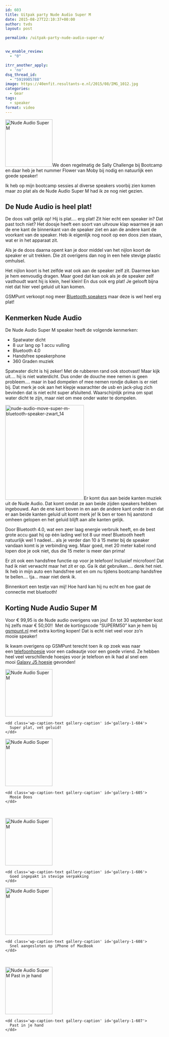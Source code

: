 ```yaml
---
id: 603
title: Uitpak party Nude Audio Super M
date: 2015-08-27T22:10:37+00:00
author: tvds
layout: post

permalink: /uitpak-party-nude-audio-super-m/


vw_enable_review:
  - "0"

itrr_another_apply:
  - 'no'
dsq_thread_id:
  - "5919905788"
image: https://40enfit.resultants-e.nl/2015/08/IMG_1012.jpg
categories:
  - Gear
tags:
  - speaker
format: video
---
```

<img class="alignleft wp-image-604 size-thumbnail" src="https://40enfit.resultants-e.nl/2015/08/IMG_1010-150x150.jpg" alt="Nude Audio Super M" width="150" height="150" srcset="https://40enfit.resultants-e.nl/2015/08/IMG_1010-150x150.jpg 150w, https://40enfit.resultants-e.nl/2015/08/IMG_1010-80x80.jpg 80w, https://40enfit.resultants-e.nl/2015/08/IMG_1010-360x360.jpg 360w, https://40enfit.resultants-e.nl/2015/08/IMG_1010-750x750.jpg 750w" sizes="(max-width: 150px) 100vw, 150px" />We doen regelmatig de Sally Challenge bij Bootcamp en daar heb je het nummer Flower van Moby bij nodig en natuurlijk een goede speaker!

Ik heb op mijn bootcamp sessies al diverse speakers voorbij zien komen maar zo plat als de Nude Audio Super M had ik ze nog niet gezien.<!--more-->

## De Nude Audio is heel plat!

De doos valt gelijk op! Hij is plat&#8230;. erg plat! Zit hier echt een speaker in? Dat past toch niet? Het doosje heeft een soort van uitvouw klap waarmee je aan de ene kant de binnenkant van de speaker ziet en aan de andere kant de voorkant van de speaker. Heb ik eigenlijk nog nooit op een doos zien staan, wat er in het apparaat zit.

Als je de doos daarna opent kan je door middel van het nijlon koort de speaker er uit trekken. Die zit overigens dan nog in een hele stevige plastic omhulsel.

Het nijlon koort is het zelfde wat ook aan de speaker zelf zit. Daarmee kan je hem eenvoudig dragen. Maar goed dat kan ook als je de speaker zelf vasthoudt want hij is klein, heel klein! En dus ook erg plat! Je gelooft bijna niet dat hier veel geluid uit kan komen.

GSMPunt verkoopt nog meer [Bluetooth speakers](https://www.gsmpunt.nl/accessoires/bluetooth-speakers/) maar deze is wel heel erg plat!

## Kenmerken Nude Audio

De Nude Audio Super M speaker heeft de volgende kenmerken:

  * Spatwater dicht
  * 8 uur lang op 1 accu vulling
  * Bluetooth 4.0
  * Handsfree speakerphone
  * 360 Graden muziek

Spatwater dicht is hij zeker! Met de rubberen rand ook stootvast! Maar kijk uit&#8230;. hij is niet waterdicht. Dus onder de douche mee nemen is geen probleem&#8230;. maar in bad dompelen of mee nemen rondje duiken is er niet bij. Dat merk je ook aan het klepje waarachter de usb en jack-plug zich bevinden dat is niet echt super afsluitend. Waarschijnlijk prima om spat water dicht te zijn, maar niet om mee onder water te dompelen.

[<img class="alignleft size-medium wp-image-611" src="https://40enfit.resultants-e.nl/2015/08/nude-audio-move-super-m-bluetooth-speaker-zwart_14-250x300.jpg" alt="nude-audio-move-super-m-bluetooth-speaker-zwart_14" width="250" height="300" srcset="https://40enfit.resultants-e.nl/2015/08/nude-audio-move-super-m-bluetooth-speaker-zwart_14-250x300.jpg 250w, https://40enfit.resultants-e.nl/2015/08/nude-audio-move-super-m-bluetooth-speaker-zwart_14.jpg 360w" sizes="(max-width: 250px) 100vw, 250px" />](https://40enfit.resultants-e.nl/2015/08/nude-audio-move-super-m-bluetooth-speaker-zwart_14.jpg)Er komt dus aan beide kanten muziek uit de Nude Audio. Dat komt omdat ze aan beide zijden speakers hebben ingebouwd. Aan de ene kant boven in en aan de andere kant onder in en dat er aan beide kanten geluid uit komt merk je! Ik ben er toen hij aanstond omheen gelopen en het geluid blijft aan alle kanten gelijk.

Door Bluetooth 4.0, wat een zeer laag energie verbruik heeft, en de best grote accu gaat hij op één lading wel tot 8 uur mee! Bluetooth heeft natuurlijk wel 1 nadeel&#8230; als je verder dan 10 á 15 meter bij de speaker vandaan komt is je verbinding weg. Maar goed, met 20 meter kabel rond lopen doe je ook niet, dus die 15 meter is meer dan prima!

Er zit ook een handsfree functie op voor je telefoon! Inclusief microfoon! Dat had ik niet verwacht maar het zit er op. Ga ik dat gebruiken&#8230;. denk het niet. Ik heb in mijn auto een handsfree set en om nu tijdens bootcamp handsfree te bellen&#8230;. tja&#8230; maar niet denk ik.

Binnenkort een testje van mij! Hoe hard kan hij nu echt en hoe gaat de connectie met bluetooth!

## Korting Nude Audio Super M

Voor € 99,95 is de Nude audio overigens van jou!  En tot 30 september kost hij zelfs maar € 50,00!!  Met de kortingscode “SUPERM50” kan je hem bij [gsmpunt.nl](http://www.gsmpunt.nl) met extra korting kopen! Dat is echt niet veel voor zo&#8217;n mooie speaker!

<p class="p1">
  <span class="s1">Ik kwam overigens op GSMPunt terecht toen ik op zoek was naar een <a href="https://www.gsmpunt.nl/accessoires/hoesjes/">telefoonhoesje</a> voor een cadeautje voor een goede vriend. Ze hebben heel veel verschillende hoesjes voor je telefoon en ik had al snel een mooi</span><span class="s1"> <a href="https://www.gsmpunt.nl/accessoires/samsung/galaxy-j5/hoesjes/">Galaxy J5 hoesje</a> gevonden!</span>
</p>

<div id='gallery-1' class='gallery galleryid-603 gallery-columns-2 gallery-size-thumbnail'>
  <dl class='gallery-item'>
    <dt class='gallery-icon landscape'>
      <a href='https://40enfit.nl/uitpak-party-nude-audio-super-m/img_1010/'><img width="150" height="150" src="https://40enfit.resultants-e.nl/2015/08/IMG_1010-150x150.jpg" class="attachment-thumbnail size-thumbnail" alt="Nude Audio Super M" aria-describedby="gallery-1-604" srcset="https://40enfit.resultants-e.nl/2015/08/IMG_1010-150x150.jpg 150w, https://40enfit.resultants-e.nl/2015/08/IMG_1010-80x80.jpg 80w, https://40enfit.resultants-e.nl/2015/08/IMG_1010-360x360.jpg 360w, https://40enfit.resultants-e.nl/2015/08/IMG_1010-750x750.jpg 750w" sizes="(max-width: 150px) 100vw, 150px" /></a>
    </dt>
    
    <dd class='wp-caption-text gallery-caption' id='gallery-1-604'>
      Super plat, vet geluid!
    </dd>
  </dl>
  
  <dl class='gallery-item'>
    <dt class='gallery-icon landscape'>
      <a href='https://40enfit.nl/uitpak-party-nude-audio-super-m/img_1012/'><img width="150" height="150" src="https://40enfit.resultants-e.nl/2015/08/IMG_1012-150x150.jpg" class="attachment-thumbnail size-thumbnail" alt="Nude Audio Super M" aria-describedby="gallery-1-605" srcset="https://40enfit.resultants-e.nl/2015/08/IMG_1012-150x150.jpg 150w, https://40enfit.resultants-e.nl/2015/08/IMG_1012-80x80.jpg 80w, https://40enfit.resultants-e.nl/2015/08/IMG_1012-360x360.jpg 360w, https://40enfit.resultants-e.nl/2015/08/IMG_1012-750x750.jpg 750w" sizes="(max-width: 150px) 100vw, 150px" /></a>
    </dt>
    
    <dd class='wp-caption-text gallery-caption' id='gallery-1-605'>
      Mooie Doos
    </dd>
  </dl>
  
  <br style="clear: both" />
  
  <dl class='gallery-item'>
    <dt class='gallery-icon landscape'>
      <a href='https://40enfit.nl/uitpak-party-nude-audio-super-m/img_1013/'><img width="150" height="150" src="https://40enfit.resultants-e.nl/2015/08/IMG_1013-150x150.jpg" class="attachment-thumbnail size-thumbnail" alt="Nude Audio Super M" aria-describedby="gallery-1-606" srcset="https://40enfit.resultants-e.nl/2015/08/IMG_1013-150x150.jpg 150w, https://40enfit.resultants-e.nl/2015/08/IMG_1013-80x80.jpg 80w, https://40enfit.resultants-e.nl/2015/08/IMG_1013-360x360.jpg 360w, https://40enfit.resultants-e.nl/2015/08/IMG_1013-750x750.jpg 750w" sizes="(max-width: 150px) 100vw, 150px" /></a>
    </dt>
    
    <dd class='wp-caption-text gallery-caption' id='gallery-1-606'>
      Goed ingepakt in stevige verpakking
    </dd>
  </dl>
  
  <dl class='gallery-item'>
    <dt class='gallery-icon landscape'>
      <a href='https://40enfit.nl/uitpak-party-nude-audio-super-m/img_1016/'><img width="150" height="150" src="https://40enfit.resultants-e.nl/2015/08/IMG_1016-150x150.jpg" class="attachment-thumbnail size-thumbnail" alt="Nude Audio Super M" aria-describedby="gallery-1-608" srcset="https://40enfit.resultants-e.nl/2015/08/IMG_1016-150x150.jpg 150w, https://40enfit.resultants-e.nl/2015/08/IMG_1016-80x80.jpg 80w, https://40enfit.resultants-e.nl/2015/08/IMG_1016-360x360.jpg 360w, https://40enfit.resultants-e.nl/2015/08/IMG_1016-750x750.jpg 750w" sizes="(max-width: 150px) 100vw, 150px" /></a>
    </dt>
    
    <dd class='wp-caption-text gallery-caption' id='gallery-1-608'>
      Snel aangesloten op iPhone of MacBook
    </dd>
  </dl>
  
  <br style="clear: both" />
  
  <dl class='gallery-item'>
    <dt class='gallery-icon landscape'>
      <a href='https://40enfit.nl/uitpak-party-nude-audio-super-m/img_1015/'><img width="150" height="150" src="https://40enfit.resultants-e.nl/2015/08/IMG_1015-150x150.jpg" class="attachment-thumbnail size-thumbnail" alt="Nude Audio Super M Past in je hand" aria-describedby="gallery-1-607" srcset="https://40enfit.resultants-e.nl/2015/08/IMG_1015-150x150.jpg 150w, https://40enfit.resultants-e.nl/2015/08/IMG_1015-80x80.jpg 80w, https://40enfit.resultants-e.nl/2015/08/IMG_1015-360x360.jpg 360w, https://40enfit.resultants-e.nl/2015/08/IMG_1015-750x750.jpg 750w" sizes="(max-width: 150px) 100vw, 150px" /></a>
    </dt>
    
    <dd class='wp-caption-text gallery-caption' id='gallery-1-607'>
      Past in je hand
    </dd>
  </dl>
  
  <br style='clear: both' />
</div>

<p class="p1">